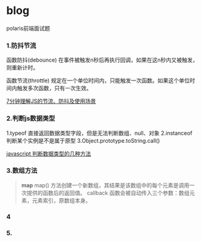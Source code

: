 # blog
polaris前端面试题
### 1.防抖节流

函数防抖(debounce)
在事件被触发n秒后再执行回调，如果在这n秒内又被触发，则重新计时。

函数节流(throttle)
规定在一个单位时间内，只能触发一次函数。如果这个单位时间内触发多次函数，只有一次生效。

[7分钟理解JS的节流、防抖及使用场景](https://juejin.cn/post/6844903669389885453)

### 2.判断js数据类型
1.typeof 直接返回数据类型字段，但是无法判断数组、null、对象
2.instanceof 判断某个实例是不是属于原型
3.Object.prototype.toString.call()

[javascript 判断数据类型的几种方法](https://segmentfault.com/a/1190000018160547)

### 3.数组方法
> **map**
map() 方法创建一个新数组，其结果是该数组中的每个元素是调用一次提供的函数后的返回值。
callback 函数会被自动传入三个参数：数组元素，元素索引，原数组本身。

### 4

### 5.
